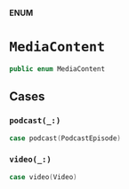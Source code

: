 **ENUM**

# `MediaContent`

```swift
public enum MediaContent
```

## Cases
### `podcast(_:)`

```swift
case podcast(PodcastEpisode)
```

### `video(_:)`

```swift
case video(Video)
```
